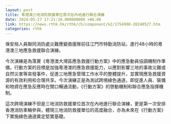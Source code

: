 ```yaml
---
layout: post
title: 粵港澳三地消防救援單位首次在內地進行聯合演練　
date: 2024-05-27 17:21:18.000000000 +08:00
link: https://news.rthk.hk/rthk/ch/component/k2/1754908-20240527.htm
categories: rthk
---
```


保安局人員聯同消防處災難應變救援隊前往江門市特勤消防站，進行48小時的粵港澳三地應急救援聯合演練。

今次演練是為落實《粵港澳大灣區應急救援行動方案》中的應急動員協調機制作準備，行動方案的目標是加強粵港澳的應急救援能力，以應對影響三地的事故災難或自然災害等突發事件，促進三地應急管理工作水平的整體提升，並實現應急救援資源的有效利用和合理共享。今次演練正是為測試跨境綠色通道，即促進人員、裝備和物資在應急反應時在關口暢通流動，《行動方案》的啓動機制和聯合應急指揮機制。

這次跨境演練不但是三地消防救援單位首次在內地進行聯合演練，更是第一次安排香港消防車輛參與，體現三地消防救援單位的高度融合，亦為未來在《行動方案》下實施綠色通道奠定堅實基礎。
